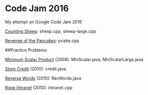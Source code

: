 # Code Jam 2016
My attempt on Google Code Jam 2016

[Counting Sheep](https://code.google.com/codejam/contest/6254486/dashboard): sheep.cpp, sheep-large.cpp

[Revenge of the Pancakes](https://code.google.com/codejam/contest/6254486/dashboard#s=p1): pcake.cpp

##Practice Problems

[Minimum Scalar Product](https://code.google.com/codejam/contest/32016/dashboard#s=p0) (2008): MinScalar.java, MinScalarLarge.java

[Store Credit](https://code.google.com/codejam/contest/351101/dashboard#s=p0) (2010): credit.java

[Reverse Words](http://code.google.com/codejam/contest/351101/dashboard#s=p1) (2010): RevWords.java

[Rope Intranet](http://code.google.com/codejam/contest/619102/dashboard#s=p0) (2010): intranet.cpp

